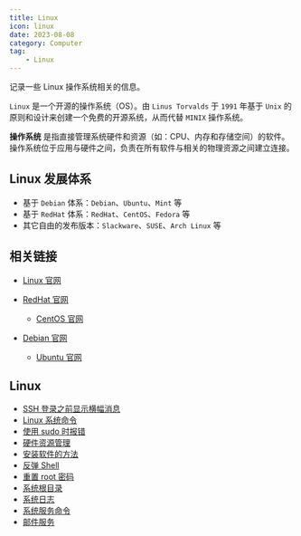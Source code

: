 ```yaml
---
title: Linux
icon: linux
date: 2023-08-08
category: Computer
tag:
    - Linux
---
```


记录一些 Linux 操作系统相关的信息。

<!-- more -->

`Linux` 是一个开源的操作系统（OS）。由 `Linus Torvalds` 于 `1991` 年基于 `Unix` 的原则和设计来创建一个免费的开源系统，从而代替 `MINIX` 操作系统。

**操作系统** 是指直接管理系统硬件和资源（如：CPU、内存和存储空间）的软件。操作系统位于应用与硬件之间，负责在所有软件与相关的物理资源之间建立连接。

## Linux 发展体系

- 基于 `Debian` 体系：`Debian`、`Ubuntu`、`Mint` 等
- 基于 `RedHat` 体系：`RedHat`、`CentOS`、`Fedora` 等
- 其它自由的发布版本：`Slackware`、`SUSE`、`Arch Linux` 等

## 相关链接

- [Linux 官网](https://www.linux.org/)
- [RedHat 官网](https://www.redhat.com/en)
    - [CentOS 官网](https://www.centos.org/)

- [Debian 官网](https://www.debian.org/)
    - [Ubuntu 官网](https://ubuntu.com/)

## Linux

- [SSH 登录之前显示横幅消息](./banner_message.md)
- [Linux 系统命令](./command.md)
- [使用 sudo 时报错](./error_using_sudo.md)
- [硬件资源管理](./hardware_resource.md)
- [安装软件的方法](./install_software.md)
- [反弹 Shell](./rebound_shell.md)
- [重置 root 密码](./reset_root_password.md)
- [系统根目录](./root_directory.md)
- [系统日志](./system_log.md)
- [系统服务命令](./system_service.md)
- [邮件服务](./mail.md)
